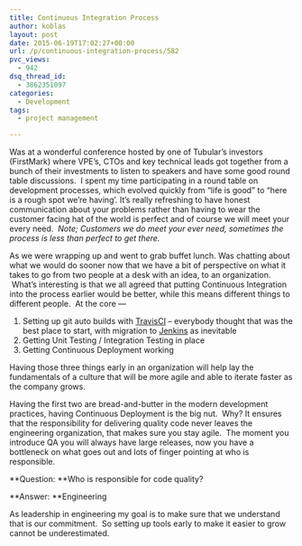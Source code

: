 ```yaml
---
title: Continuous Integration Process
author: koblas
layout: post
date: 2015-06-19T17:02:27+00:00
url: /p/continuous-integration-process/582
pvc_views:
  - 942
dsq_thread_id:
  - 3862351097
categories:
  - Development
tags:
  - project management

---
```

Was at a wonderful conference hosted by one of Tubular&#8217;s investors (FirstMark) where VPE&#8217;s, CTOs and key technical leads got together from a bunch of their investments to listen to speakers and have some good round table discussions.  I spent my time participating in a round table on development processes, which evolved quickly from &#8220;life is good&#8221; to &#8220;here is a rough spot we&#8217;re having&#8217;. It&#8217;s really refreshing to have honest communication about your problems rather than having to wear the customer facing hat of the world is perfect and of course we will meet your every need.  _Note; Customers we do meet your ever need, sometimes the process is less than perfect to get there._

As we were wrapping up and went to grab buffet lunch. Was chatting about what we would do sooner now that we have a bit of perspective on what it takes to go from two people at a desk with an idea, to an organization.  What&#8217;s interesting is that we all agreed that putting Continuous Integration into the process earlier would be better, while this means different things to different people.  At the core &#8212;

  1. Setting up git auto builds with [TravisCI][1] &#8211; everybody thought that was the best place to start, with migration to [Jenkins][2] as inevitable
  2. Getting Unit Testing / Integration Testing in place
  3. Getting Continuous Deployment working

Having those three things early in an organization will help lay the fundamentals of a culture that will be more agile and able to iterate faster as the company grows.

Having the first two are bread-and-butter in the modern development practices, having Continuous Deployment is the big nut.  Why? It ensures that the responsibility for delivering quality code never leaves the engineering organization, that makes sure you stay agile.  The moment you introduce QA you will always have large releases, now you have a bottleneck on what goes out and lots of finger pointing at who is responsible.

**Question: **Who is responsible for code quality?
  
**Answer: **Engineering

As leadership in engineering my goal is to make sure that we understand that is our commitment.  So setting up tools early to make it easier to grow cannot be underestimated.

 [1]: https://travis-ci.org/
 [2]: https://jenkins-ci.org/
